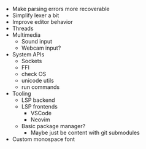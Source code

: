 - Make parsing errors more recoverable
- Simplify lexer a bit
- Improve editor behavior
- Threads
- Multimedia
  - Sound input
  - Webcam input?
- System APIs
  - Sockets
  - FFI
  - check OS
  - unicode utils
  - run commands
- Tooling
  - LSP backend
  - LSP frontends
    - VSCode
    - Neovim
  - Basic package manager?
    - Maybe just be content with git submodules
- Custom monospace font
